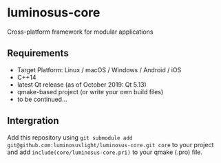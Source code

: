 # luminosus-core
Cross-platform framework for modular applications

## Requirements

* Target Platform: Linux / macOS / Windows / Android / iOS
* C++14
* latest Qt release (as of October 2019: Qt 5.13)
* qmake-based project (or write your own build files)
* to be continued...

## Intergration

Add this repository using `git submodule add git@github.com:luminosuslight/luminosus-core.git core` to your project and add `include(core/luminosus-core.pri)` to your qmake (.pro) file.
